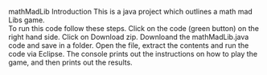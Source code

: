 ﻿mathMadLib Introduction
 This is a java project which outlines a math mad Libs game.  
 To run this code follow these steps. 
 Click on the code (green button) on the right hand side.
 Click on  Download zip.
 Downloand the mathMadLib.java code and save in a folder.
 Open the file, extract the contents and run the code via Eclipse.
 The console prints out the instructions on how to play the game, and then prints out the results. 
